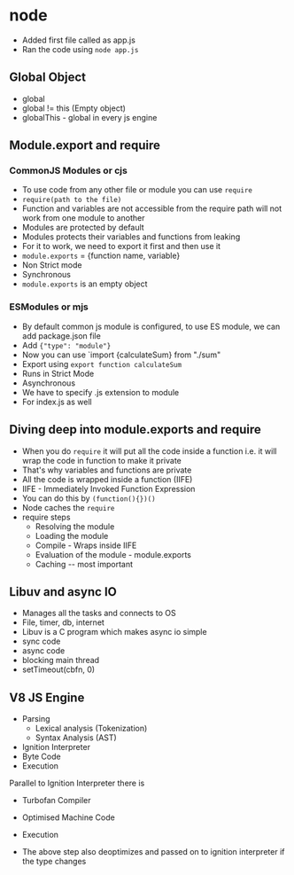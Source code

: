 # node

- Added first file called as app.js
- Ran the code using `node app.js`

## Global Object

- global
- global != this (Empty object)
- globalThis - global in every js engine

## Module.export and require

### CommonJS Modules or cjs

- To use code from any other file or module you can use `require`
- `require(path to the file)`
- Function and variables are not accessible from the require path will not work from one module to another
- Modules are protected by default
- Modules protects their variables and functions from leaking
- For it to work, we need to export it first and then use it
- `module.exports` = {function name, variable}
- Non Strict mode
- Synchronous
- `module.exports` is an empty object

### ESModules or mjs

- By default common js module is configured, to use ES module, we can add package.json file
- Add `{"type": "module"}`
- Now you can use `import {calculateSum} from "./sum"
- Export using `export function calculateSum`
- Runs in Strict Mode
- Asynchronous
- We have to specify .js extension to module
- For index.js as well

## Diving deep into module.exports and require

- When you do `require` it will put all the code inside a function
  i.e. it will wrap the code in function to make it private
- That's why variables and functions are private
- All the code is wrapped inside a function (IIFE)
- IIFE - Immediately Invoked Function Expression
- You can do this by `(function(){})()`
- Node caches the `require`
- require steps
  - Resolving the module
  - Loading the module
  - Compile - Wraps inside IIFE
  - Evaluation of the module - module.exports
  - Caching -- most important

## Libuv and async IO

- Manages all the tasks and connects to OS
- File, timer, db, internet
- Libuv is a C program which makes async io simple
- sync code
- async code
- blocking main thread
- setTimeout(cbfn, 0)

## V8 JS Engine

- Parsing
  - Lexical analysis (Tokenization)
  - Syntax Analysis (AST)
- Ignition Interpreter
- Byte Code
- Execution

Parallel to Ignition Interpreter there is

- Turbofan Compiler
- Optimised Machine Code
- Execution

- The above step also deoptimizes and passed on to ignition interpreter if the type changes
